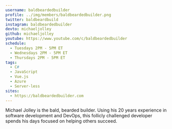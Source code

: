 ```yaml
---
username: baldbeardedbuilder
profile: ../img/members/baldbeardedbuilder.png
twitter: baldbeardbuild
instagram: baldbeardedbuilder
devto: michaeljolley
github: michaeljolley
youtube: https://www.youtube.com/c/baldbeardedbuilder
schedule:
  - Tuesdays 2PM - 5PM ET
  - Wednesdays 2PM - 5PM ET
  - Thursdays 2PM - 5PM ET
tags:
  - C#
  - JavaScript
  - Vue.js
  - Azure
  - Server-less
sites:
  - https://baldbeardedbuilder.com
---
```


Michael Jolley is the bald, bearded builder. Using his 20 years experience in software development and DevOps, this follicly challenged developer spends his days focused on helping others succeed.
